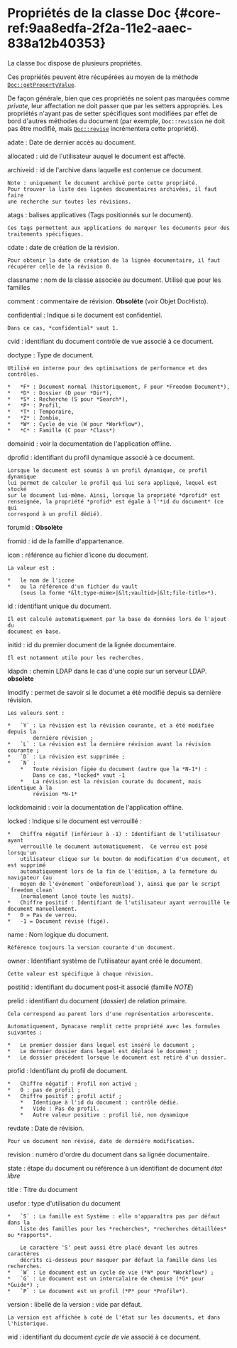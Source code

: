 # Propriétés de la classe Doc {#core-ref:9aa8edfa-2f2a-11e2-aaec-838a12b40353}

La classe `Doc` dispose de plusieurs propriétés.

Ces propriétés peuvent être récupérées au moyen de la méthode
[`Doc::getPropertyValue`][docgetprop].

De façon générale, bien que ces propriétés ne soient pas marquées comme
*private*, leur affectation ne doit passer que par les setters appropriés. Les
propriétés n'ayant pas de setter spécifiques sont modifiées par effet de bord
d'autres méthodes du document (par exemple, `Doc::revision` ne doit pas être
modifié, mais [`Doc::revise`][docrevise] incrémentera cette propriété).

adate
:   Date de dernier accès au document.

allocated
:   uid de l'utilisateur auquel le document est affecté.

archiveid
:   id de l'archive dans laquelle est contenue ce document.
    
    Note : uniquement le document archivé porte cette propriété.
    Pour trouver la liste des lignées documentaires archivées, il faut faire 
    une recherche sur toutes les révisions.

atags
:   balises applicatives (Tags positionnés sur le document).
    
    Ces tags permettent aux applications de marquer les documents pour des 
    traitements spécifiques.

cdate
:   date de création de la révision.
    
    Pour obtenir la date de création de la lignée documentaire, il faut
    récupérer celle de la révision 0.

classname
:   nom de la classe associée au document. Utilisé que pour les familles

comment
:   commentaire de révision.
    **Obsolète** (voir Objet DocHisto).

confidential
:   Indique si le document est confidentiel.
    
    Dans ce cas, *confidential* vaut 1.

cvid
:   identifiant du document contrôle de vue associé à ce document.

doctype
:   Type de document.
    
    Utilisé en interne pour des optimisations de performance et des contrôles.
    
    *   *F* : Document normal (historiquement, F pour *Freedom Document*),
    *   *D* : Dossier (D pour *Dir*),
    *   *S* : Recherche (S pour *Search*),
    *   *P* : Profil,
    *   *T* : Temporaire,
    *   *Z* : Zombie,
    *   *W* : Cycle de vie (W pour *Workflow*),
    *   *C* : Famille (C pour *Class*)

domainid
:   voir la documentation de l'application offline.

dprofid
:   identifiant du profil dynamique associé à ce document.
    
    Lorsque le document est soumis à un profil dynamique, ce profil dynamique
    lui permet de calculer le profil qui lui sera appliqué, lequel est stocké
    sur le document lui-même. Ainsi, lorsque la propriété *dprofid* est
    renseignée, la propriété *profid* est égale à l'*id du document* (ce qui
    correspond à un profil dédié).

forumid
:   **Obsolète**

fromid
:   id de la famille d'appartenance.

icon
:   référence au fichier d'icone du document.
    
    La valeur est :
    
    *   le nom de l'icone
    *   ou la référence d'un fichier du vault 
        (sous la forme *&lt;type-mime>|&lt;vaultid>|&lt;file-title>*).

id
:   identifiant unique du document.
    
    Il est calculé automatiquement par la base de données lors de l'ajout du
    document en base.

initid
:   id du premier document de la lignée documentaire.
    
    Il est notamment utile pour les recherches.

ldapdn
:   chemin LDAP dans le cas d'une copie sur un serveur LDAP.
    **obsolète**

lmodify
:   permet de savoir si le documet a été modifié depuis sa dernière révision.
    
    Les valeurs sont :
    
    *   `Y` : La révision est la révision courante, et a été modifiée depuis la 
            dernière révision ;
    *   `L` : La révision est la dernière révision avant la révision courante ;
    *   `D` : La révision est supprimée ;
    *   `N` :
        *   Toute révision figée du document (autre que la *N-1*) : 
            Dans ce cas, *locked* vaut -1
        *   La révision est la révision courate du document, mais identique à la
            révision *N-1*

lockdomainid
:   voir la documentation de l'application offline.

locked
:   Indique si le document est verrouillé :
    
    *   Chiffre négatif (inférieur à -1) : Identifiant de l'utilisateur ayant
        verrouillé le document automatiquement.  Ce verrou est posé lorsqu'un
        utilisateur clique sur le bouton de modification d'un document, et est supprimé
        automatiquement lors de la fin de l'édition, à la fermeture du navigateur (au
        moyen de l'événement `onBeforeUnload`), ainsi que par le script `freedom_clean`
        (normalement lancé toute les nuits).
    *   Chiffre positif : Identifiant de l'utilisateur ayant verrouillé le document manuellement.
    *   0 = Pas de verrou.
    *   -1 = Document révisé (figé).

name
:   Nom logique du document.
    
    Référence toujours la version courante d'un document.

owner
:   Identifiant système de l'utilisateur ayant créé le document.
    
    Cette valeur est spécifique à chaque révision.

postitid
:   identifiant du document post-it associé (famille *NOTE*)

prelid
:   identifiant du document (dossier) de relation primaire.
    
    Cela correspond au parent lors d'une représentation arborescente.
    
    Automatiquement, Dynacase remplit cette propriété avec les formules suivantes :
    
    *   Le premier dossier dans lequel est inséré le document ;
    *   Le dernier dossier dans lequel est déplacé le document ;
    *   Le dossier précédent lorsque le document est retiré d'un dossier.

profid
:   Identifiant du profil de document.
    
    *   Chiffre négatif : Profil non activé ;
    *   0 : pas de profil ;
    *   Chiffre positif : profil actif ;
        *   Identique à l'id du document : contrôle dédié.
        *   Vide : Pas de profil.
        *   Autre valeur positive : profil lié, non dynamique

revdate
:   Date de révision.
    
    Pour un document non révisé, date de dernière modification.

revision
:   numéro d'ordre du document dans sa lignée documentaire.

state
:   étape du document ou référence à un identifiant de document *état libre*

title
:   Titre du document

usefor
:   type d'utilisation du document
    
    *   `S` : La famille est Système : elle n'apparaîtra pas par défaut dans la 
        liste des familles pour les *recherches*, *recherches détaillées* ou *rapports*.
        
        Le caractère 'S' peut aussi être placé devant les autres caractères 
        décrits ci-dessous pour masquer par défaut la famille dans les recherches.
    *   `W` : Le document est un cycle de vie (*W* pour *Workflow*) ;
    *   `G` : Le document est un intercalaire de chemise (*G* pour *Guide*) ;
    *   `P` : Le document est un profil (*P* pour *Profile*).

version
:   libellé de la version : vide par défaut.
    
    La version est affichée à coté de l'état sur les documents, et dans l'historique.

wid
:   identifiant du document *cycle de vie* associé à ce document.

<!-- links -->
[docrevise]:    #core-ref:882e3730-0483-4dbc-9b9d-0d0b5cc31d38
[docgetprop]:   #core-ref:80e3ca49-26ea-4090-9fcd-7b92bf9d5c6d
